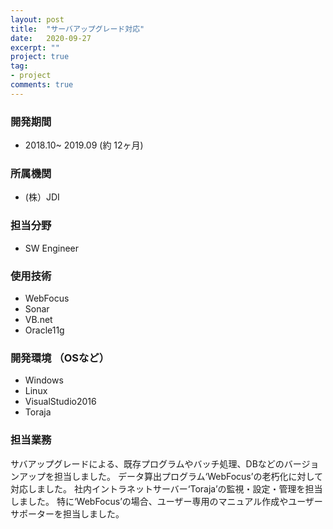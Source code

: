 ```yaml
---
layout: post
title:  "サーバアップグレード対応"
date:   2020-09-27
excerpt: ""
project: true
tag:
- project
comments: true
---
```


### 開発期間
* 2018.10~ 2019.09 (約 12ヶ月)

### 所属機関
*  (株）JDI

### 担当分野
* SW Engineer

### 使用技術
* WebFocus
* Sonar
* VB.net
* Oracle11g

### 開発環境 （OSなど）
* Windows
* Linux
* VisualStudio2016
* Toraja

### 担当業務
サバアップグレードによる、既存プログラムやバッチ処理、DBなどのバージョンアップを担当しました。
データ算出プログラム‘WebFocus’の老朽化に対して対応しました。
社内イントラネットサーバー‘Toraja’の監視・設定・管理を担当しました。
特に‘WebFocus’の場合、ユーザー専用のマニュアル作成やユーザーサポーターを担当しました。
